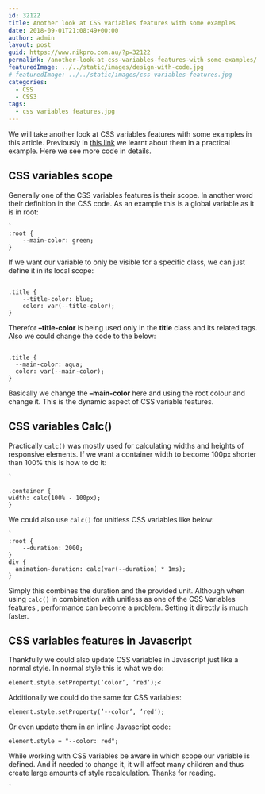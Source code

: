 ```yaml
---
id: 32122
title: Another look at CSS variables features with some examples
date: 2018-09-01T21:08:49+00:00
author: admin
layout: post
guid: https://www.nikpro.com.au/?p=32122
permalink: /another-look-at-css-variables-features-with-some-examples/
featuredImage: ../../static/images/design-with-code.jpg
# featuredImage: ../../static/images/css-variables-features.jpg
categories:
  - CSS
  - CSS3
tags:
  - css variables features.jpg
---
```


We will take another look at CSS variables features with some examples in this article. Previously in [this link](https://www.nikpro.com.au/how-to-update-css-variables-using-javascript-with-examples/) we learnt about them in a practical example. Here we see more code in details.

## CSS variables scope

Generally one of the CSS variables features is their scope. In another word their definition in the CSS code. As an example this is a global variable as it is in root:

```
`
:root {
	--main-color: green;
}

```

If we want our variable to only be visible for a specific class, we can just define it in its local scope:

```

.title {
	--title-color: blue;
	color: var(--title-color);
}

```

Therefor **&#8211;title-color** is being used only in the **title** class and its related tags. Also we could change the code to the below:

```

.title {
  --main-color: aqua;
  color: var(--main-color);
}

```

Basically we change the **&#8211;main-color** here and using the root colour and change it. This is the dynamic aspect of CSS variable features.

## CSS variables Calc() 

Practically `calc()` was mostly used for calculating widths and heights of responsive elements. If we want a container width to become 100px shorter than 100% this is how to do it:

```
`

.container {
width: calc(100% - 100px);
}
```

We could also use `calc()` for unitless CSS variables like below:

```
`
:root {
	--duration: 2000;
}
div {
  animation-duration: calc(var(--duration) * 1ms);
}
```

Simply this combines the duration and the provided unit. Although when using `calc()` in combination with unitless as one of the CSS Variables features , performance can become a problem. Setting it directly is much faster.

## CSS variables features in Javascript

Thankfully we could also update CSS variables in Javascript just like a normal style. In normal style this is what we do:

```
element.style.setProperty(’color’, ’red’);<
```

Additionally we could do the same for CSS variables:

```
element.style.setProperty(’--color’, ’red’);
```

Or even update them in an inline Javascript code:

```
element.style = "--color: red";
```

While working with CSS variables be aware in which scope our variable is defined. And if needed to change it, it will affect many children and thus create large amounts of style recalculation. Thanks for reading.

```
`
```
